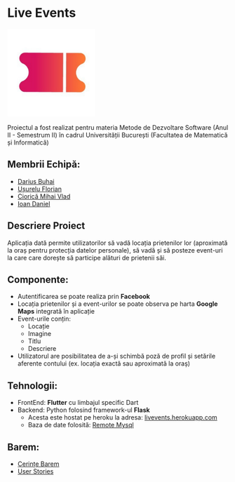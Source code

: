 # Live Events 

<img src='https://github.com/UnibucPerformance/LiveEvents-Description/blob/main/logo.png' height='200'>

Proiectul a fost realizat pentru materia Metode de Dezvoltare Software (Anul II - Semestrum II) în cadrul Universității București (Facultatea de Matematică și Informatică)

## Membrii Echipă:
 - [Darius Buhai](https://github.com/DariusBuhai)
 - [Ușurelu Florian](https://github.com/usureluflorianr)
 - [Ciorică Mihai Vlad](https://github.com/vladciorica)
 - [Ioan Daniel](https://github.com/JohnnySavu)

## Descriere Proiect
Aplicația dată permite utilizatorilor să vadă locația prietenilor lor (aproximată la oraș pentru protecția datelor personale), să vadă și să posteze event-uri la care care dorește să participe alături de prietenii săi.

## Componente:
 - Autentificarea se poate realiza prin **Facebook**
 - Locația prietenilor și a event-urilor se poate observa pe harta **Google Maps** integrată în aplicație
 - Event-urile conțin: 
   - Locație
   - Imagine
   - Titlu
   - Descriere
 - Utilizatorul are posibilitatea de a-și schimbă poză de profil și setările aferente contului (ex. locația exactă sau aproximată la oraș)

## Tehnologii:
 - FrontEnd: **Flutter** cu limbajul specific Dart
 - Backend: Python folosind framework-ul **Flask**
    - Acesta este hostat pe heroku la adresa: [livevents.herokuapp.com](http://livevents.herokuapp.com)
    - Baza de date folosită: [Remote Mysql](https://remotemysql.com/)
 

## Barem:
 - [Cerințe Barem](https://github.com/UnibucPerformance/LiveEvents-Description/wiki/Cerinte-Barem)
 - [User Stories](https://github.com/UnibucPerformance/LiveEvents-Description/wiki/User-Stories)
